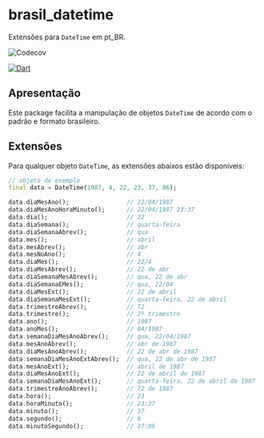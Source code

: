 
# brasil_datetime

Extensões para `DateTime` em pt_BR.

![Codecov](https://img.shields.io/codecov/c/github/flutterbootcamp/brasil_datetime)

[![Dart](https://github.com/flutterbootcamp/brasil_datetime/actions/workflows/dart.yml/badge.svg)](https://github.com/flutterbootcamp/brasil_datetime/actions/workflows/dart.yml)

## Apresentação

Este package facilita a manipulação de objetos `DateTime` de acordo com o padrão e formato brasileiro.

## Extensões

Para qualquer objeto `DateTime`, as extensões abaixos estão disponíveis:

```dart
// objeto de exemplo
final data = DateTime(1987, 4, 22, 23, 37, 06);

data.diaMesAno();                // 22/04/1987
data.diaMesAnoHoraMinuto();      // 22/04/1987 23:37
data.dia();                      // 22
data.diaSemana();                // quarta-feira
data.diaSemanaAbrev();           // qua
data.mes();                      // abril
data.mesAbrev();                 // abr
data.mesNoAno();                 // 4
data.diaMes();                   // 22/4
data.diaMesAbrev();              // 22 de abr
data.diaSemanaMesAbrev();        // qua, 22 de abr
data.diaSemanaEMes();            // qua, 22/04
data.diaMesExt();                // 22 de abril
data.diaSemanaMesExt();          // quarta-feira, 22 de abril
data.trimestreAbrev();           // T2
data.trimestre();                // 2º trimestre
data.ano();                      // 1987
data.anoMes();                   // 04/1987
data.semanaDiaMesAnoAbrev();     // qua, 22/04/1987
data.mesAnoAbrev();              // abr de 1987
data.diaMesAnoAbrev();           // 22 de abr de 1987
data.semanaDiaMesAnoExtAbrev();  // qua, 22 de abr de 1987
data.mesAnoExt();                // abril de 1987
data.diaMesAnoExt();             // 22 de abril de 1987
data.semanaDiaMesAnoExt();       // quarta-feira, 22 de abril de 1987
data.trimestreAnoAbrev();        // T2 de 1987
data.hora();                     // 23
data.horaMinuto();               // 23:37
data.minuto();                   // 37
data.segundo();                  // 6
data.minutoSegundo();            // 37:06
```
